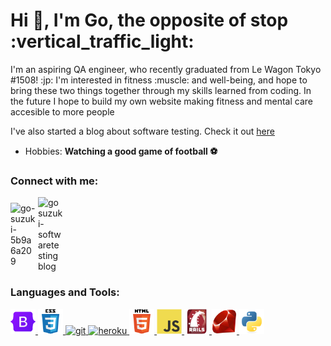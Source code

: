 <h1 align="left">Hi 👋, I'm Go, the opposite of stop :vertical_traffic_light:</h1>
<p align="left"> I'm an aspiring QA engineer, who recently graduated from Le Wagon Tokyo #1508! :jp: I'm interested in fitness :muscle: and well-being, and hope to bring these two things together through my skills learned from coding. In the future I hope to build my own website making fitness and mental care accesible to more people </p>

<p align="left"> I've also started a blog about software testing. Check it out <a href="https://gosuzuki-software-testing.blogspot.com" target="_blank">here</a> </p>

  - Hobbies: **Watching a good game of football :soccer:**

<h3 align="left">Connect with me:</h3>
<p align="left">
<a href="https://linkedin.com/in/go-suzuki-5b9a6a209" target="_blank"><img align="center" src="https://raw.githubusercontent.com/rahuldkjain/github-profile-readme-generator/master/src/images/icons/Social/linked-in-alt.svg" alt="go-suzuki-5b9a6a209" width="40" style="display: inline-block;"></a> 
 <a href="https://gosuzuki-software-testing.blogspot.com" target="_blank"><img align="center" src="https://github.com/user-attachments/assets/9d4f453e-c986-4c37-92ff-a6d893999eeb" alt="gosuzuki-softwaretestingblog" width="40" style="display: inline-block;"></a>
</p>

<h3 align="left">Languages and Tools:</h3>
<p align="left"> <a href="https://getbootstrap.com" target="_blank" rel="noreferrer"> <img src="https://github.com/devicons/devicon/blob/master/icons/bootstrap/bootstrap-original.svg" alt="bootstrap" width="40" height="40"/> </a> <a href="https://www.w3schools.com/css/" target="_blank" rel="noreferrer"> <img src="https://raw.githubusercontent.com/devicons/devicon/master/icons/css3/css3-original-wordmark.svg" alt="css3" width="40" height="40"/> </a> <a href="https://git-scm.com/" target="_blank" rel="noreferrer"> <img src="https://www.vectorlogo.zone/logos/git-scm/git-scm-icon.svg" alt="git" width="40" height="40"/> </a> <a href="https://heroku.com" target="_blank" rel="noreferrer"> <img src="https://www.vectorlogo.zone/logos/heroku/heroku-icon.svg" alt="heroku" width="40" height="40"/> </a> <a href="https://www.w3.org/html/" target="_blank" rel="noreferrer"> <img src="https://raw.githubusercontent.com/devicons/devicon/master/icons/html5/html5-original-wordmark.svg" alt="html5" width="40" height="40"/> </a> <a href="https://developer.mozilla.org/en-US/docs/Web/JavaScript" target="_blank" rel="noreferrer"> <img src="https://raw.githubusercontent.com/devicons/devicon/master/icons/javascript/javascript-original.svg" alt="javascript" width="40" height="40"/> </a> <a href="https://rubyonrails.org" target="_blank" rel="noreferrer"> <img src="https://raw.githubusercontent.com/devicons/devicon/master/icons/rails/rails-original-wordmark.svg" alt="rails" width="40" height="40"/> </a> <a href="https://www.ruby-lang.org/en/" target="_blank" rel="noreferrer"> <img src="https://raw.githubusercontent.com/devicons/devicon/master/icons/ruby/ruby-original.svg" alt="ruby" width="40" height="40"/> </a> <a> <img src="https://github.com/devicons/devicon/blob/master/icons/python/python-original.svg" alt="python" width="40" height="40"> </a> </p>
